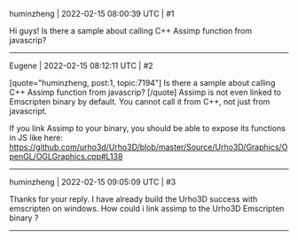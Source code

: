 huminzheng | 2022-02-15 08:00:39 UTC | #1

Hi guys!
  Is there a sample about calling C++ Assimp function from javascrip?

-------------------------

Eugene | 2022-02-15 08:12:11 UTC | #2

[quote="huminzheng, post:1, topic:7194"]
Is there a sample about calling C++ Assimp function from javascrip?
[/quote]
Assimp is not even linked to Emscripten binary by default. You cannot call it from C++, not just from javascript.

If you link Assimp to your binary, you should be able to expose its functions in JS like here:
https://github.com/urho3d/Urho3D/blob/master/Source/Urho3D/Graphics/OpenGL/OGLGraphics.cpp#L138

-------------------------

huminzheng | 2022-02-15 09:05:09 UTC | #3

Thanks  for your reply. I have already build the Urho3D success with emscripten on windows. How could i link assimp to the Urho3D Emscripten binary ?

-------------------------

